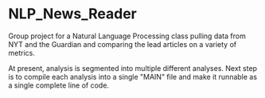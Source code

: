 # NLP_News_Reader
Group project for a Natural Language Processing class pulling data from NYT and the Guardian and comparing the lead articles on a variety of metrics.

At present, analysis is segmented into multiple different analyses. Next step is to compile each analysis into a single "MAIN" file and make it runnable as a single complete line of code.
